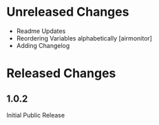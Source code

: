 # Unreleased Changes

* Readme Updates
* Reordering Variables alphabetically [airmonitor]
* Adding Changelog

# Released Changes

## 1.0.2

Initial Public Release

